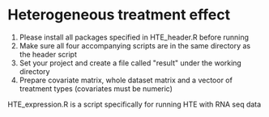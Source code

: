 # Heterogeneous treatment effect

1. Please install all packages specified in HTE_header.R before running
2. Make sure all four accompanying scripts are in the same directory as the header script
3. Set your project and create a file called "result" under the working directory
4. Prepare covariate matrix, whole dataset matrix and a vectoor of treatment types (covariates must be numeric)

HTE_expression.R is a script specifically for running HTE with RNA seq data
